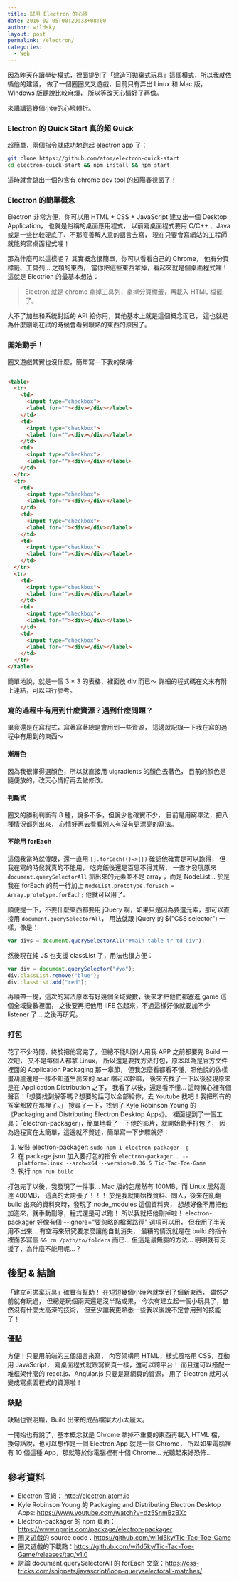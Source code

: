 ```yaml
---
title: 試用 Electron 的心得
date: 2016-02-05T00:29:33+08:00
author: wildsky
layout: post
permalink: /electron/
categories:
  - Web
---
```


因為昨天在讀學徒模式，裡面提到了「建造可拋棄式玩具」這個模式，所以我就依循他的建議，
做了一個圈圈叉叉遊戲，目前只有弄出 Linux 和 Mac 版，Windows 版聽說比較麻煩，
所以等改天心情好了再做。

來講講這幾個小時的心境轉折。

### Electron 的 Quick Start 真的超 Quick

超簡單，兩個指令就成功地跑起 electron app 了：

```bash
git clone https://github.com/atom/electron-quick-start
cd electron-quick-start && npm install && npm start
```

這時就會跳出一個包含有 chrome dev tool 的超陽春視窗了！

### Electron 的簡單概念

Electron 非常方便，你可以用 HTML + CSS + JavaScript 建立出一個 Desktop Application，
也就是俗稱的桌面應用程式，
以前寫桌面程式要用 C/C++ 、Java 或是一些比較硬底子、不那麼善解人意的語言去寫，
現在只要會寫網站的工程師就能夠寫桌面程式哩！

那為什麼可以這樣呢？
其實概念很簡單，你可以看看自己的 Chrome，
他有分頁標籤、工具列… 之類的東西，
當你把這些東西拿掉，看起來就是個桌面程式哩！
這就是 Electrion 的最基本想法：

> Electron 就是 chrome 拿掉工具列，拿掉分頁標籤，再載入 HTML 檔罷了。

大不了加些和系統對話的 API 給你用，其他基本上就是這個概念而已，
這也就是為什麼剛剛在試的時候會看到眼熟的東西的原因了。

### 開始動手！

圈叉遊戲其實也沒什麼，簡單寫一下我的架構:

```html

<table>
  <tr>
    <td>
      <input type="checkbox">
      <label for=""><div></div></label>
    </td>
    <td>
      <input type="checkbox">
      <label for=""><div></div></label>
    </td>
    <td>
      <input type="checkbox">
      <label for=""><div></div></label>
    </td>
  </tr>
  <tr>
    <td>
      <input type="checkbox">
      <label for=""><div></div></label>
    </td>
    <td>
      <input type="checkbox">
      <label for=""><div></div></label>
    </td>
    <td>
      <input type="checkbox">
      <label for=""><div></div></label>
    </td>
  </tr>
  <tr>
    <td>
      <input type="checkbox">
      <label for=""><div></div></label>
    </td>
    <td>
      <input type="checkbox">
      <label for=""><div></div></label>
    </td>
    <td>
      <input type="checkbox">
      <label for=""><div></div></label>
    </td>
  </tr>
</table>

```

簡單地說，就是一個 3 * 3 的表格，裡面放 div 而已～
詳細的程式碼在文末有附上連結，可以自行參考。


### 寫的過程中有用到什麼資源？遇到什麼問題？

畢竟還是在寫程式，寫著寫著總是會用到一些資源，
這邊就記錄一下我在寫的過程中有用到的東西～

#### 漸層色

因為我很懶得選顏色，所以就直接用 uigradients 的顏色去著色，
目前的顏色是隨便放的，改天心情好再去做修改。

#### 判斷式

圈叉的勝利判斷有 8 種，說多不多，但說少也確實不少，
目前是用窮舉法，把八種情況都列出來，
心情好再去看看別人有沒有更漂亮的寫法。

#### 不能用 forEach

這個我當時就傻眼，還一直用 `[].forEach(()=>{})` 確認他確實是可以跑得，
但我在寫的時候就真的不能用，
吃完飯後還是百思不得其解，
一查才發現原來 `document.querySelectorAll` 抓出來的元素並不是 array ，而是 NodeList…
於是我在 forEach 的前一行加上 `NodeList.prototype.forEach = Array.prototype.forEach;`
他就可以用了。

順便提一下，不要什麼東西都要用 jQuery 啊，如果只是因為要選元素，那可以直接用 `document.querySelectorAll`，
用法就跟 jQuery 的 $("CSS selector") 一樣，像是：

```javascript
var divs = document.querySelectorAll("#main table tr td div");
```

然後現在純 JS 也支援 classList 了，用法也很方便：

```javascript
var div = document.querySelector("#yo");
div.classList.remove("blue");
div.classList.add("red");
```

再順帶一提，這次的寫法原本有好幾個全域變數，後來才把他們都塞進 game 這個全域變數裡面，
之後要再把他用 IIFE 包起來，不過這樣好像就要加不少 listener 了… 之後再研究。

### 打包

花了不少時間，終於把他寫完了，但總不能叫別人用我 APP 之前都要先 Build 一次吧，
<del>又不是每個人都拿 Linux，</del>
所以還是要找方法打包，原本以為是官方文件裡面的 Application Packaging 那一章節，
但我怎麼看都看不懂，照他說的依樣畫葫蘆還是一樣不知道生出來的 asar 檔可以幹嘛，
後來去找了一下以後發現原來是在 Application Distribution 之下，
我看了以後，還是看不懂…
這時候心裡有個聲音：「想要找到解答嗎？想要的話可以全部給你，去 Youtube 找吧！我把所有的答案都放在那裡了。」
搜尋了一下，找到了 Kyle Robinson Young 的 《Packaging and Distributing Electron Desktop Apps》。
裡面提到了一個工具：「electron-packager」，簡單地看了一下他的影片，就開始動手打包了，
因為過程實在太簡單，這邊就不贅述，簡單寫一下步驟就好：

1. 安裝 electron-packager: `sudo npm i electron-packager -g`
2. 在 package.json 加入要打包的指令 `electron-packager . --platform=linux --arch=x64 --version=0.36.5 Tic-Tac-Toe-Game`
3. 執行 `npm run build`

打包完了以後，我發現了一件事… Mac 版的包居然有 100MB，而 Linux 居然高達 400MB，
這真的太誇張了！！！
於是我就開始找資料、問人，後來在亂翻 build 出來的資料夾時，發現了 node_modules 這個資料夾，
想想好像不用把他加進來，就手動刪除，程式還是可以跑！
所以我就把他刪掉啦！
electron-packager 好像有個 --ignore="要忽略的檔案路徑" 選項可以用，
但我用了半天用不出來… 有空再來研究要怎麼讓他自動消失，
最糟的情況就是在 build 的指令裡面多寫個 `&& rm /path/to/folders` 而已…
但這是最無腦的方法… 明明就有支援了，為什麼不能用呢…？

## 後記 & 結論

「建立可拋棄玩具」確實有幫助！
在短短幾個小時內就學到了個新東西，
雖然之前就有玩過，
但總是玩個兩天還是沒半點成果，
今次有建立起一個小玩具了，雖然沒有什麼太高深的技術，
但至少讓我更熟悉一些我以後說不定會用到的技能了！

### 優點

方便！只要用前端的三個語言來寫，
內容架構用 HTML，樣式風格用 CSS，互動用 JavaScript，
寫桌面程式就跟寫網頁一樣，還可以跨平台！
而且還可以搭配一堆框架什麼的 react.js、Angular.js 只要是寫網頁的資源，
用了 Electron 就可以變成寫桌面程式的資源啦！

### 缺點

缺點也很明顯，Build 出來的成品檔案大小太龐大。

一開始也有說了，基本概念就是 Chrome 拿掉不重要的東西再載入 HTML 檔，
換句話說，也可以想作是一個 Electron App 就是一個 Chrome，
所以如果電腦裡有 10 個這種 App，那就等於你電腦裡有十個 Chrome…
光聽起來好恐怖…

## 參考資料

- Electron 官網： <http://electron.atom.io>
- Kyle Robinson Young 的 Packaging and Distributing Electron Desktop Apps: <https://www.youtube.com/watch?v=dz5SnmBzBXc>
- Electron-packager 的 npm 頁面：<https://www.npmjs.com/package/electron-packager>
- 圈叉遊戲的 source code：<https://github.com/wi1d5ky/Tic-Tac-Toe-Game>
- 圈叉遊戲的下載點：<https://github.com/wi1d5ky/Tic-Tac-Toe-Game/releases/tag/v1.0>
- 討論 document.querySelectorAll 的 forEach 文章：<https://css-tricks.com/snippets/javascript/loop-queryselectorall-matches/>

